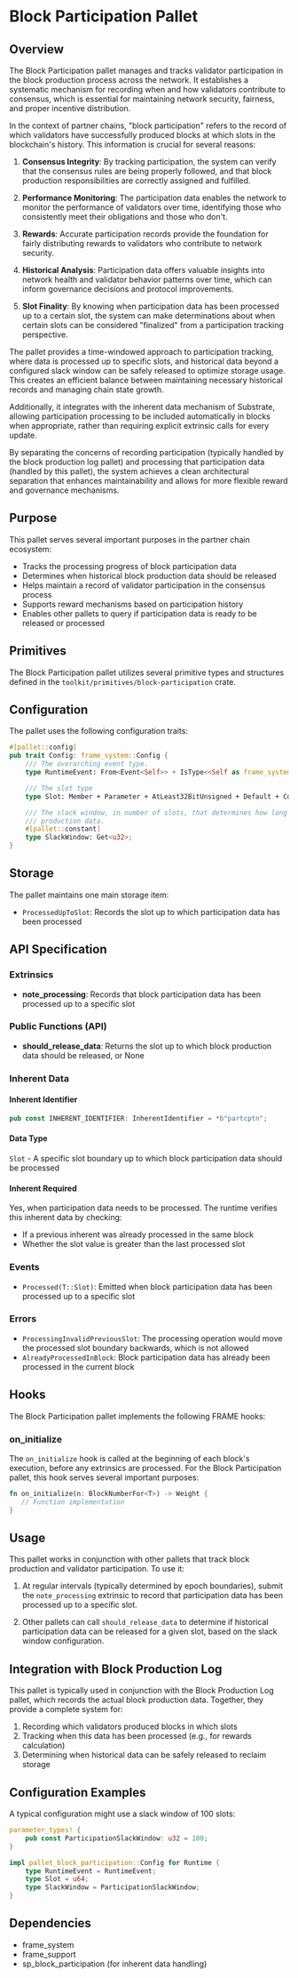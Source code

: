 # Block Participation Pallet

## Overview

The Block Participation pallet manages and tracks validator participation in the block production process across the network. It establishes a systematic mechanism for recording when and how validators contribute to consensus, which is essential for maintaining network security, fairness, and proper incentive distribution.

In the context of partner chains, "block participation" refers to the record of which validators have successfully produced blocks at which slots in the blockchain's history. This information is crucial for several reasons:

1. **Consensus Integrity**: By tracking participation, the system can verify that the consensus rules are being properly followed, and that block production responsibilities are correctly assigned and fulfilled.

2. **Performance Monitoring**: The participation data enables the network to monitor the performance of validators over time, identifying those who consistently meet their obligations and those who don't.

3. **Rewards**: Accurate participation records provide the foundation for fairly distributing rewards to validators who contribute to network security.

4. **Historical Analysis**: Participation data offers valuable insights into network health and validator behavior patterns over time, which can inform governance decisions and protocol improvements.

5. **Slot Finality**: By knowing when participation data has been processed up to a certain slot, the system can make determinations about when certain slots can be considered "finalized" from a participation tracking perspective.

The pallet provides a time-windowed approach to participation tracking, where data is processed up to specific slots, and historical data beyond a configured slack window can be safely released to optimize storage usage. This creates an efficient balance between maintaining necessary historical records and managing chain state growth.

Additionally, it integrates with the inherent data mechanism of Substrate, allowing participation processing to be included automatically in blocks when appropriate, rather than requiring explicit extrinsic calls for every update.

By separating the concerns of recording participation (typically handled by the block production log pallet) and processing that participation data (handled by this pallet), the system achieves a clean architectural separation that enhances maintainability and allows for more flexible reward and governance mechanisms.

## Purpose

This pallet serves several important purposes in the partner chain ecosystem:

- Tracks the processing progress of block participation data
- Determines when historical block production data should be released
- Helps maintain a record of validator participation in the consensus process
- Supports reward mechanisms based on participation history
- Enables other pallets to query if participation data is ready to be released or processed

## Primitives

The Block Participation pallet utilizes several primitive types and structures defined in the `toolkit/primitives/block-participation` crate.

## Configuration

The pallet uses the following configuration traits:

```rust
#[pallet::config]
pub trait Config: frame_system::Config {
    /// The overarching event type.
    type RuntimeEvent: From<Event<Self>> + IsType<<Self as frame_system::Config>::RuntimeEvent>;

    /// The slot type
    type Slot: Member + Parameter + AtLeast32BitUnsigned + Default + Copy + TypeInfo;

    /// The slack window, in number of slots, that determines how long to wait before releasing block
    /// production data.
    #[pallet::constant]
    type SlackWindow: Get<u32>;
}
```

## Storage

The pallet maintains one main storage item:

- `ProcessedUpToSlot`: Records the slot up to which participation data has been processed

## API Specification

### Extrinsics

- **note_processing**: Records that block participation data has been processed up to a specific slot

### Public Functions (API)

- **should_release_data**: Returns the slot up to which block production data should be released, or None

### Inherent Data

#### Inherent Identifier
```rust
pub const INHERENT_IDENTIFIER: InherentIdentifier = *b"partcptn";
```

#### Data Type
`Slot` - A specific slot boundary up to which block participation data should be processed

#### Inherent Required
Yes, when participation data needs to be processed. The runtime verifies this inherent data by checking:
- If a previous inherent was already processed in the same block
- Whether the slot value is greater than the last processed slot

### Events

- `Processed(T::Slot)`: Emitted when block participation data has been processed up to a specific slot

### Errors

- `ProcessingInvalidPreviousSlot`: The processing operation would move the processed slot boundary backwards, which is not allowed
- `AlreadyProcessedInBlock`: Block participation data has already been processed in the current block

## Hooks

The Block Participation pallet implements the following FRAME hooks:

### on_initialize

The `on_initialize` hook is called at the beginning of each block's execution, before any extrinsics are processed. For the Block Participation pallet, this hook serves several important purposes:

```rust
fn on_initialize(n: BlockNumberFor<T>) -> Weight {
   // Function implementation
}
```

## Usage

This pallet works in conjunction with other pallets that track block production and validator participation. To use it:

1. At regular intervals (typically determined by epoch boundaries), submit the `note_processing` extrinsic to record that participation data has been processed up to a specific slot.

2. Other pallets can call `should_release_data` to determine if historical participation data can be released for a given slot, based on the slack window configuration.

## Integration with Block Production Log

This pallet is typically used in conjunction with the Block Production Log pallet, which records the actual block production data. Together, they provide a complete system for:

1. Recording which validators produced blocks in which slots
2. Tracking when this data has been processed (e.g., for rewards calculation)
3. Determining when historical data can be safely released to reclaim storage

## Configuration Examples

A typical configuration might use a slack window of 100 slots:

```rust
parameter_types! {
    pub const ParticipationSlackWindow: u32 = 100;
}

impl pallet_block_participation::Config for Runtime {
    type RuntimeEvent = RuntimeEvent;
    type Slot = u64;
    type SlackWindow = ParticipationSlackWindow;
}
```

## Dependencies

- frame_system
- frame_support
- sp_block_participation (for inherent data handling)